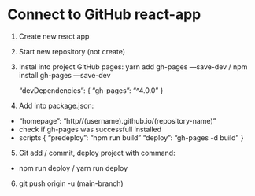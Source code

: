 # Connect to GitHub react-app

1) Create new react app
2) Start new repository (not create)
3) Instal into project GitHub pages:
   yarn add gh-pages —save-dev / npm install gh-pages —save-dev

   “devDependencies”: {
   “gh-pages”: “^4.0.0”
   }

4) Add into package.json:
  - “homepage”: “http//(username).github.io/(repository-name)”
  - check if gh-pages was successfull installed
  - scripts {
    “predeploy”: “npm run build”
    “deploy”: “gh-pages -d build”
    }

5) Git add / commit, deploy project with command:
  - npm run deploy / yarn run deploy

6) git push origin -u (main-branch)